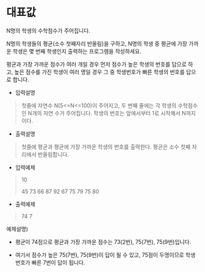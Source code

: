 # 대표값

N명의 학생의 수학점수가 주어집니다. 

N명의 학생들의 평균(소수 첫째자리 반올림)을 구하고, N명의 학생 중 평균에 가장 가까운 학생은 몇 번째 학생인지 출력하는 프로그램을 작성하세요.

평균과 가장 가까운 점수가 여러 개일 경우 먼저 점수가 높은 학생의 번호를 답으로 하고, 높은 점수를 가진 학생이 여러 명일 경우 그 중 학생번호가 빠른 학생의 번호를 답으로 합니다.



* 입력설명

> 첫줄에 자연수 N(5<=N<=100)이 주어지고, 두 번째 줄에는 각 학생의 수학점수인 N개의 자연 수가 주어집니다. 학생의 번호는 앞에서부터 1로 시작해서 N까지이다.

* 출력설명

> 첫줄에 평균과 평균에 가장 가까운 학생의 번호를 출력한다. 평균은 소수 첫째 자리에서 반올림합니다.

* 입력예제

> 10 
>
> 45 73 66 87 92 67 75 79 75 80

* 출력예제

> 74 7



예제설명) 

* 평균이 74점으로 평균과 가장 가까운 점수는 73(2번), 75(7번), 75(9번)입니다. 

* 여기서 점수가 높은 75(7번), 75(9번)이 답이 될 수 있고, 75점이 두명이므로 학생번호가 빠른 7번이 답이 됩니다.